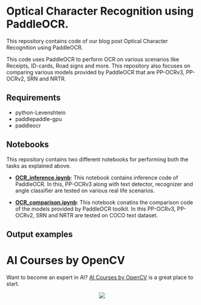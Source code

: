 # Optical Character Recognition using PaddleOCR.
This repository contains code of our blog post Optical Character Recognition using PaddleOCR.

This code uses PaddleOCR to perform OCR on various scenarios like Receipts, ID-cards, Road signs and more. This repository also focuses on comparing various models provided by PaddleOCR that are PP-OCRv3, PP-OCRv2, SRN and NRTR.

## Requirements
- python-Levenshtein
- paddlepaddle-gpu
- paddleocr

## Notebooks
This repository contains two different notebooks for performing both the tasks as explained above.

- **[OCR_inference.ipynb](https://colab.research.google.com/github/sanyam83/learnopencv/blob/master/Optical%20Character%20Recognition%20using%20PaddleOCR/OCR_inference.ipynb)**: This notebook contains inference code of PaddleOCR. In this, PP-OCRv3 along with text detector, recognizer and angle classifier are tested on various real life scenarios.

- **[OCR_comparison.ipynb](https://colab.research.google.com/github/sanyam83/learnopencv/blob/master/Optical%20Character%20Recognition%20using%20PaddleOCR/OCR_comparison.ipynb)**: This notebook conatins the comparison code of the models provided by PaddleOCR toolkit. In this PP-OCRv3, PP-OCRv2, SRN and NRTR are tested on COCO text dataset. 

## Output examples

# AI Courses by OpenCV

Want to become an expert in AI? [AI Courses by OpenCV](https://opencv.org/courses/) is a great place to start. 

<a href="https://opencv.org/courses/">
<p align="center"> 
<img src="https://www.learnopencv.com/wp-content/uploads/2020/04/AI-Courses-By-OpenCV-Github.png">
</p>
</a>
